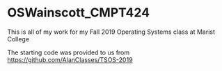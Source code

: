 
# OSWainscott_CMPT424

This is all of my work for my Fall 2019 Operating Systems class at Marist College

The starting code was provided to us from https://github.com/AlanClasses/TSOS-2019
